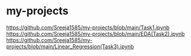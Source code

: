 # my-projects
https://github.com/Sreeja1585/my-projects/blob/main/Task1.ipynb   
https://github.com/Sreeja1585/my-projects/blob/main/EDA(Task2).ipynb                                 
https://github.com/Sreeja1585/my-projects/blob/main/Linear_Regression(Task3).ipynb
